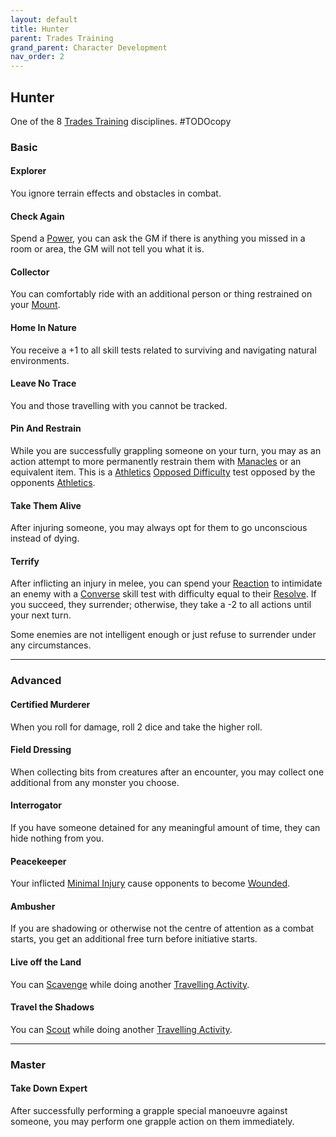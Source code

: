 ```yaml
---
layout: default
title: Hunter
parent: Trades Training
grand_parent: Character Development
nav_order: 2
---
```

## Hunter
One of the 8 [Trades Training](Trades-Training) disciplines.
#TODOcopy 

### Basic
#### Explorer
You ignore terrain effects and obstacles in combat.

#### Check Again
Spend a [Power](Stats#Power), you can ask the GM if there is anything you missed in a room or area, the GM will not tell you what it is.

#### Collector
You can comfortably ride with an additional person or thing restrained on your [Mount](Mounts).

#### Home In Nature
You receive a +1 to all skill tests related to surviving and navigating natural environments.

#### Leave No Trace
You and those travelling with you cannot be tracked.

#### Pin And Restrain
While you are successfully grappling someone on your turn, you may as an action attempt to more permanently restrain them with [Manacles](Example-Gear#Manacles) or an equivalent item. This is a [Athletics](Athletics) [Opposed Difficulty](Skills#Opposed%20Difficulty) test opposed by the opponents [Athletics](Athletics).

#### Take Them Alive
After injuring someone, you may always opt for them to go unconscious instead of dying.

#### Terrify
After inflicting an injury in melee, you can spend your [Reaction](Combat#Reacting%20to%20Attacks) to intimidate an enemy with a [Converse](Converse) skill test with difficulty equal to their [Resolve](Stats#Resolve). If you succeed, they surrender; otherwise, they take a -2 to all actions until your next turn.

Some enemies are not intelligent enough or just refuse to surrender under any circumstances.

---
### Advanced
#### Certified Murderer
When you roll for damage, roll 2 dice and take the higher roll.

#### Field Dressing
When collecting bits from creatures after an encounter, you may collect one additional from any monster you choose.

#### Interrogator
If you have someone detained for any meaningful amount of time, they can hide nothing from you.

#### Peacekeeper
Your inflicted [Minimal Injury](Injury#Minimal%20Injury) cause opponents to become [Wounded](Injury#Wounded).

#### Ambusher
If you are shadowing or otherwise not the centre of attention as a combat starts, you get an additional free turn before initiative starts.

#### Live off the Land
You can [Scavenge](Activities#Scavenge) while doing another [Travelling Activity](Activities#Travelling%20Activity).

#### Travel the Shadows
You can [Scout](Activities#Scout) while doing another [Travelling Activity](Activities#Travelling%20Activity).

---
### Master

#### Take Down Expert
After successfully performing a grapple special manoeuvre against someone, you may perform one grapple action on them immediately.
